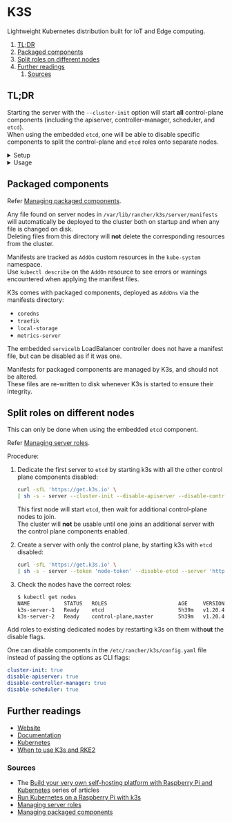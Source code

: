 # K3S

Lightweight Kubernetes distribution built for IoT and Edge computing.

1. [TL;DR](#tldr)
1. [Packaged components](#packaged-components)
1. [Split roles on different nodes](#split-roles-on-different-nodes)
1. [Further readings](#further-readings)
   1. [Sources](#sources)

## TL;DR

Starting the server with the `--cluster-init` option will start **all** control-plane components (including the
apiserver, controller-manager, scheduler, and `etcd`).<br/>
When using the embedded `etcd`, one will be able to disable specific components to split the control-plane and `etcd`
roles onto separate nodes.

<details>
  <summary>Setup</summary>

```sh
# Install as single-node server.
curl -sfL 'https://get.k3s.io' | sudo sh -
curl -sfL 'https://get.k3s.io' | sudo sh - server --token '12345'
# Install as agent node and add it to an existing cluster.
curl -sfL 'https://get.k3s.io' | K3S_URL='https://server.fqdn:6443' K3S_TOKEN='node-token' sudo sh -
# Install as node dedicated to the control plane.
curl -sfL 'https://get.k3s.io' \
| sudo sh -s - server --token 'node-token' --disable-etcd --server 'https://server.fqdn:6443'

# Disable the firewall (recommended).
systemctl disable firewalld --now
ufw disable
# Or open at least the required port and networks:
# Port 6443 --> apiserver, network 10.42.0.0/16 --> pods, network 10.43.0.0/16 --> services.
firewall-cmd --permanent --add-port '6443/tcp' \
&& firewall-cmd --permanent --zone='trusted' --add-source '10.42.0.0/16' \
&& firewall-cmd --permanent --zone=trusted --add-source=10.43.0.0/16 \
&& firewall-cmd --reload
ufw allow '6443/tcp' && ufw allow from '10.42.0.0/16' to 'any' && ufw allow from '10.43.0.0/16' to 'any'

# Uninstall.
/usr/local/bin/k3s-uninstall.sh
/usr/local/bin/k3s-agent-uninstall.sh
```

</details>

<details>
  <summary>Usage</summary>

```sh
# Check the configuration.
k3s check-config

# Use the provided `kubectl`.
k3s kubectl get pods

# Restore clusters from snapshots.
k3s server --cluster-reset \
  --cluster-reset-restore-path="/var/lib/rancher/k3s/server/db/etcd-old-${BACKUP_DATE}"
```

</details>

<!-- Uncomment if needed
<details>
  <summary>Real world use cases</summary>
</details>
-->

## Packaged components

Refer [Managing packaged components].

Any file found on server nodes in `/var/lib/rancher/k3s/server/manifests` will automatically be deployed to the cluster
both on startup and when any file is changed on disk.<br/>
Deleting files from this directory will **not** delete the corresponding resources from the cluster.

Manifests are tracked as `AddOn` custom resources in the `kube-system` namespace.<br/>
Use `kubectl describe` on the `AddOn` resource to see errors or warnings encountered when applying the manifest files.

K3s comes with packaged components, deployed as `AddOns` via the manifests directory:

- `coredns`
- `traefik`
- `local-storage`
- `metrics-server`

The embedded `servicelb` LoadBalancer controller does not have a manifest file, but can be disabled as if it was one.

Manifests for packaged components are managed by K3s, and should not be altered.<br/>
These files are re-written to disk whenever K3s is started to ensure their integrity.

## Split roles on different nodes

This can only be done when using the embedded `etcd` component.

Refer [Managing server roles].

Procedure:

1. Dedicate the first server to `etcd` by starting k3s with all the other control plane components disabled:

   ```sh
   curl -sfL 'https://get.k3s.io' \
   | sh -s - server --cluster-init --disable-apiserver --disable-controller-manager --disable-scheduler
   ```

   This first node will start `etcd`, then wait for additional control-plane nodes to join.<br/>
   The cluster will **not** be usable until one joins an additional server with the control plane components enabled.

1. Create a server with only the control plane, by starting k3s with `etcd` disabled:

   ```sh
   curl -sfL 'https://get.k3s.io' \
   | sh -s - server --token 'node-token' --disable-etcd --server 'https://etcd-only.server.fqdn:6443'
   ```

1. Check the nodes have the correct roles:

   ```sh
   $ kubectl get nodes
   NAME           STATUS   ROLES                       AGE     VERSION
   k3s-server-1   Ready    etcd                        5h39m   v1.20.4+k3s1
   k3s-server-2   Ready    control-plane,master        5h39m   v1.20.4+k3s1
   ```

Add roles to existing dedicated nodes by restarting k3s on them with**out** the disable flags.

One can disable components in the `/etc/rancher/k3s/config.yaml` file instead of passing the options as CLI flags:

```yaml
cluster-init: true
disable-apiserver: true
disable-controller-manager: true
disable-scheduler: true
```

## Further readings

- [Website]
- [Documentation]
- [Kubernetes]
- [When to use K3s and RKE2]

### Sources

- The [Build your very own self-hosting platform with Raspberry Pi and Kubernetes] series of articles
- [Run Kubernetes on a Raspberry Pi with k3s]
- [Managing server roles]
- [Managing packaged components]

<!--
  Reference
  ═╬═Time══
  -->

<!-- Knowledge base -->
[kubernetes]: README.md

<!-- Upstream -->
[documentation]: https://docs.k3s.io/
[managing packaged components]: https://docs.k3s.io/installation/packaged-components
[managing server roles]: https://docs.k3s.io/installation/server-roles
[website]: https://k3s.io/
[when to use k3s and rke2]: https://www.suse.com/c/rancher_blog/when-to-use-k3s-and-rke2/

<!-- Others -->
[build your very own self-hosting platform with raspberry pi and kubernetes]: https://kauri.io/build-your-very-own-self-hosting-platform-with-raspberry-pi-and-kubernetes/5e1c3fdc1add0d0001dff534/c
[run kubernetes on a raspberry pi with k3s]: https://opensource.com/article/20/3/kubernetes-raspberry-pi-k3s
